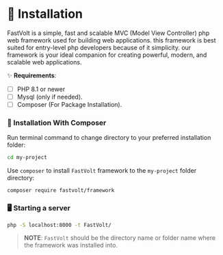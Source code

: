 # 📩 Installation

FastVolt is a simple, fast and scalable MVC (Model View Controller) php web framework used for building web applications. this framework is best suited for entry-level php developers because of it simplicity. our framework is your ideal companion for creating powerful, modern, and scalable web applications.

✨ **Requirements**:

* [ ] PHP 8.1 or newer
* [ ] Mysql (only if needed).
* [ ] Composer (For Package Installation).

### :robot: Installation With Composer

Run terminal command to change directory to your preferred installation folder:

```sh
cd my-project
```

Use `composer` to install `FastVolt` framework to the `my-project` folder directory:

```shell
composer require fastvolt/framework
```

### 🖥️ Starting a server

```cmd
php -S localhost:8000 -t FastVolt/
```

> **NOTE**: `FastVolt` should be the directory name or folder name where the framework was installed into.
